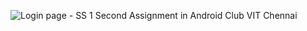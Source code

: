![Login page - SS 1](https://user-images.githubusercontent.com/98111777/150384264-c01e9351-6fbf-47ca-b81e-e488f597de45.PNG)
Second Assignment in Android Club VIT Chennai 

